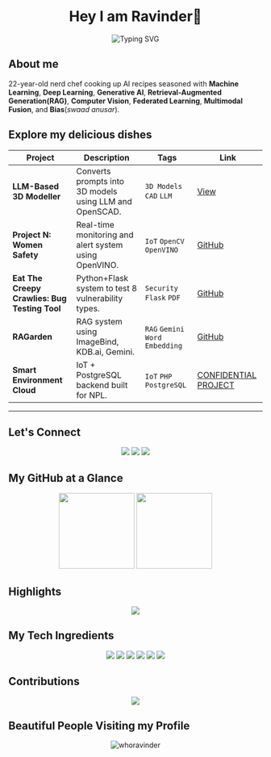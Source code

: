 <h1 align="center">Hey I am Ravinder👋</h1>
<p align="center">
<img src="https://readme-typing-svg.demolab.com?font=JetBrains+Mono&weight=700&size=22&pause=500&color=FF6600&center=true&vCenter=true&width=500&lines=AI/ML+Researcher;Developer;Author;Innovator" alt="Typing SVG" />
</p>



## About me

22-year-old nerd chef cooking up AI recipes seasoned with **Machine Learning**, **Deep Learning**, **Generative AI**, **Retrieval-Augmented Generation(RAG)**, **Computer Vision**, **Federated Learning**, **Multimodal Fusion**, and **Bias**(*swaad anusar*).



## Explore my delicious dishes

| Project | Description | Tags | Link |
|--------|-------------|------|------|
| **LLM-Based 3D Modeller** | Converts prompts into 3D models using LLM and OpenSCAD. | `3D Models` `CAD` `LLM` | [View](https://lostdevs.io/community/ravinder/#work) |
| **Project N: Women Safety** | Real-time monitoring and alert system using OpenVINO. | `IoT` `OpenCV` `OpenVINO` | [GitHub](https://github.com/whoravinder/women-safety-pn-optimised) |
| **Eat The Creepy Crawlies: Bug Testing Tool** | Python+Flask system to test 8 vulnerability types. | `Security` `Flask` `PDF` | [GitHub](#) |
| **RAGarden** | RAG system using ImageBind, KDB.ai, Gemini. | `RAG` `Gemini` `Word Embedding` | [GitHub](https://github.com/whoravinder/RAGarden) |
| **Smart Environment Cloud** | IoT + PostgreSQL backend built for NPL. | `IoT` `PHP` `PostgreSQL` | [CONFIDENTIAL PROJECT](#) |




---

## Let's Connect

<p align="center">
  <a href="https://lostdevs.io"><img src="https://img.shields.io/badge/LostDevs-Explore-darkgreen?style=for-the-badge" /></a>
  <a href="https://linkedin.com/in/ravinderwbt"><img src="https://img.shields.io/badge/LinkedIn-Connect-blue?style=for-the-badge&logo=linkedin" /></a>
  <a href="mailto:ravindercjsingh@gmail.com"><img src="https://img.shields.io/badge/Gmail-Contact-red?style=for-the-badge&logo=gmail" /></a>
</p>



## My GitHub at a Glance

<p align="center">
  <img src="https://streak-stats.demolab.com?user=whoravinder&theme=transparent&hide_border=true&v=1" height="150" />


  <img src="https://github-readme-stats.vercel.app/api?username=whoravinder&show_icons=true&rank_icon=github&count_private=true&include_all_commits=true&theme=transparent&hide_border=true" height="150" />
</p>


## Highlights

<p align="center">
  <img src="https://github-profile-trophy.vercel.app/?username=whoravinder&theme=flat&no-frame=true&row=1&column=6" />
</p>



## My Tech Ingredients

<p align="center">
  <img src="https://img.shields.io/badge/Machine%20Learning-–-informational?style=flat&logo=scikitlearn&logoColor=white&color=FF9F00" />
  <img src="https://img.shields.io/badge/Deep%20Learning-–-informational?style=flat&logo=pytorch&logoColor=white&color=EE4C2C" />
  <img src="https://img.shields.io/badge/Generative%20AI-–-informational?style=flat&logo=openai&logoColor=white&color=412991" />
  <img src="https://img.shields.io/badge/RAG-–-informational?style=flat&logo=google&logoColor=white&color=34A853" />
  <img src="https://img.shields.io/badge/Computer%20Vision-–-informational?style=flat&logo=opencv&logoColor=white&color=5C3EE8" />
  <img src="https://img.shields.io/badge/Federated%20Learning-–-informational?style=flat&logo=ubuntu&logoColor=white&color=E95420" />
</p>


## Contributions

<p align="center">
  <img src="https://github-readme-activity-graph.vercel.app/graph?username=whoravinder&theme=github-compact&area=true&hide_border=true" />
</p>

## Beautiful People Visiting my Profile

<p align="center">
  <img src="https://komarev.com/ghpvc/?username=whoravinder&label=Profile%20views&color=0e75b6&style=flat" alt="whoravinder" />
</p>



